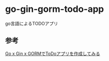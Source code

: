 # go-gin-gorm-todo-app
go言語によるTODOアプリ

## 参考
[Go x Gin x GORMでToDoアプリを作成してみる](https://qiita.com/hanadaUG/items/0fd5ddc0407c4ab55d0f)
